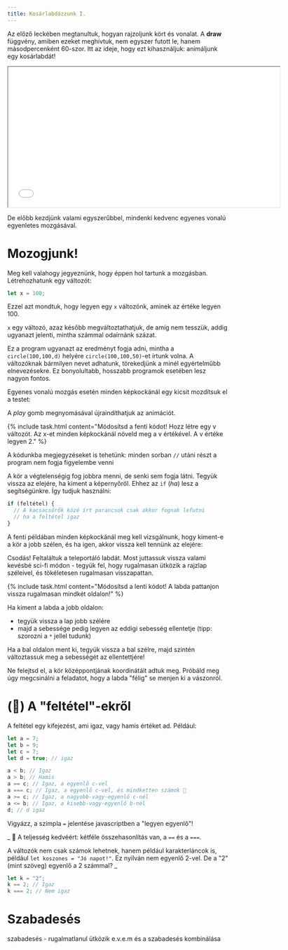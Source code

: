 ```yaml
---
title: Kosárlabdázzunk I.
---
```


Az előző leckében megtanultuk, hogyan rajzoljunk kört és vonalat. A **draw** függvény, amiben ezeket meghívtuk, nem egyszer futott le, hanem másodpercenként 60-szor. Itt az ideje, hogy ezt kihasználjuk: animáljunk egy kosárlabdát!

<iframe width="620" height="320" src="demos/bounce.html"></iframe>

De előbb kezdjünk valami egyszerűbbel, mindenki kedvenc egyenes vonalú egyenletes mozgásával.

# Mozogjunk!

Meg kell valahogy jegyeznünk, hogy éppen hol tartunk a mozgásban. Létrehozhatunk egy változót:

```javascript
let x = 100;
```

Ezzel azt mondtuk, hogy legyen egy `x` változónk, aminek az értéke legyen 100.

`x` egy változó, azaz később megváltoztathatjuk, de amíg nem tesszük, addig ugyanazt jelenti, mintha számmal odaírnánk százat.

<script type="text/p5" data-p5-version="1.0.0" data-preview-width="200">
let d = 50;

function setup() {
  createCanvas(200, 200);
}

function draw() {
  background("lightgreen");
  circle(100,100,d);
}
</script>

Ez a program ugyanazt az eredményt fogja adni, mintha a `circle(100,100,d)` helyére `circle(100,100,50)`-et írtunk volna. A változóknak bármilyen nevet adhatunk, törekedjünk a minél egyértelműbb elnevezésekre. Ez bonyolultabb, hosszabb programok esetében lesz nagyon fontos.

Egyenes vonalú mozgás esetén minden képkockánál egy kicsit mozdítsuk el a testet:

<script type="text/p5" data-p5-version="1.0.0" data-preview-width="200">
let x = 10;

function setup() {
  createCanvas(200, 200);
}

function draw() {
  background("lightgreen");
  x = x + 1;
  circle(x,100,20);
}
</script>

A _play_ gomb megnyomásával újraindíthatjuk az animációt.

{% include task.html content="Módosítsd a fenti kódot! Hozz létre egy v változót. Az x-et minden képkockánál növeld meg a v értékével. A v értéke legyen 2." %}

A kódunkba megjegyzéseket is tehetünk: minden sorban `//` utáni részt a program nem fogja figyelembe venni

A kör a végtelenségig fog jobbra menni, de senki sem fogja látni. Tegyük vissza az elejére, ha kiment a képernyőröl. Ehhez az `if` (_ha_) lesz a segítségünkre. Így tudjuk használni:

```javascript
if (feltétel) {
  // A kacsacsőrők közé írt parancsok csak akkor fognak lefutni
  // ha a feltétel igaz
}
```

A fenti példában minden képkockánál meg kell vizsgálnunk, hogy kiment-e a kör a jobb szélen, és ha igen, akkor vissza kell tennünk az elejére:

<script type="text/p5" data-p5-version="1.0.0" data-preview-width="200">
let x = 10;
let v = 2;

function setup() {
  createCanvas(200, 200);
}

function draw() {
  background("lightgreen");
  x = x + v;
  // ha kiment a jobb szélen
  if(x>200){
      x = 10;
  }
  circle(x,100,20);
}
</script>

Csodás! Feltaláltuk a teleportáló labdát. Most juttassuk vissza valami kevésbé sci-fi módon - tegyük fel, hogy rugalmasan ütközik a rajzlap széleivel, és tökéletesen rugalmasan visszapattan.

{% include task.html content="Módosítsd a lenti kódot! A labda pattanjon vissza rugalmasan mindkét oldalon!" %}

Ha kiment a labda a jobb oldalon:

- tegyük vissza a lap jobb szélére
- majd a sebessége pedig legyen az eddigi sebesség ellentetje
  (tipp: szorozni a `*` jellel tudunk)

Ha a bal oldalon ment ki, tegyük vissza a bal szélre, majd szintén változtassuk meg a sebességét az ellentettjére!

Ne felejtsd el, a kör középpontjának koordinátáit adtuk meg. Próbáld meg úgy megcsinálni a feladatot, hogy a labda "félig" se menjen ki a vászonról.

<script type="text/p5" data-p5-version="1.0.0" data-preview-width="200">
let x = 10;
let v = 2;

function setup() {
  createCanvas(200, 200);
}

function draw() {
  background("lightgreen");
  x = x + v;
  if(x>200){
      x = 10;
  }
  circle(x,100,20);
}
</script>

# (🌟) A "feltétel"-ekről

A feltétel egy kifejezést, ami igaz, vagy hamis értéket ad. Például:

```javascript
let a = 7;
let b = 9;
let c = 7;
let d = true; // igaz

a < b; // Igaz
a > b; // Hamis
a == c; // Igaz, a egyenlő c-vel
a === c; // Igaz, a egyenlő c-vel, és mindketten számok 🌟
a >= c; // Igaz, a nagyobb-vagy-egyenlő c-nél
a <= b; // Igaz, a kisebb-vagy-egyenlő b-nél
d; // d igaz
```

Vigyázz, a szimpla `=` jelentése javascriptben a "legyen egyenlő"!

\_ 🌟 A teljesség kedvéért: kétféle összehasonlítás van, a `==` és a `===`.

A változók nem csak számok lehetnek, hanem például karakterláncok is, például `let koszones = "Jó napot!"`. Ez nyilván nem egyenlő 2-vel. De a "2" (mint szöveg) egyenlő a 2 számmal? \_

```javascript
let k = "2";
k == 2; // Igaz
k === 2; // Nem igaz
```

# Szabadesés

szabadesés - rugalmatlanul ütközik
e.v.e.m és a szabadesés kombinálása
